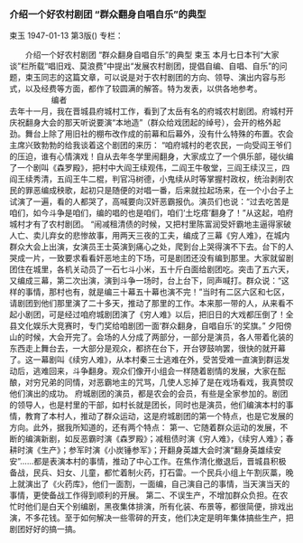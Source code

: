 ### 介绍一个好农村剧团  “群众翻身自唱自乐”的典型
束玉
1947-01-13
第3版()
专栏：

　　介绍一个好农村剧团
    “群众翻身自唱自乐”的典型
    束玉
    本月七日本刊“大家谈”栏所载“唱旧戏、莫浪费”中提出“发展农村剧团，提倡自编、自唱、自乐”的问题，束玉同志的这篇文章，可以说是对于农村剧团的方向、领导、演出内容与形式，以及经费等方面，都作了较圆满的解答。特为发表，以供各地参考。
　　　　　    编者
　　　　　  
    去年十一月，我在晋城县府城村工作，看到了太岳有名的府城农村剧团。府城村开庆祝翻身大会的那天听说要演“本地造”（群众给戏团起的绰号），会开的格外起劲。舞台上除了用旧社的棚布改作成的前幕和后幕外，没有什么特殊的布置。农会主席兴致勃勃的给我谈着这个剧团的来历：
    “咱府城村的老农民，一向受阎王爷们的压迫，谁有心情演戏！自从去年冬学里闹翻身，大家成立了一个俱乐部，碰伙编了一个剧叫《森罗殿》，把村中大阎王续观伟，二阎王牛敬堂，三阎王续汉三，四阎王续秀清，五阎王牛二棍，判官冯树德，小鬼续从时等掌握村政权，统治剥削农民的罪恶编成秧歌，起初只是随便的对唱一番，后来就拉起场来，在一个小台子上试演了一遍，看的人都哭了，高喊要向汉奸恶霸报仇。演员们也说：“过去吃苦是咱们，如今斗争是咱们，编的唱的也是咱们，咱们‘土圪瘩’翻身了！”从这起，咱府城村才有了农村剧团。
    “闹减租清债的时候，又把村里陈富润受奸霸地主逼得家破人亡、卖儿弃女的悲惨故事，用两天三夜的工夫，编成了三幕《穷人难》，在城内群众大会上出演，女演员王士英演到痛心之处，爬到台上哭得演不下去。台下的人哭成一片，一致要求看看奸恶地主的下场，可是剧团还没有编到那里。大家就留剧团住在城里，各机关动员了一石七斗小米，五十斤白面给剧团吃。突击了五六天，又编成三幕，第二次出演，演到斗争一场时，台上台下，同声喊打。群众说：“这样的事情，那村也有，就是编三十幕五十幕也演不完！”当时有二区六区和七区，请剧团到他们那里演了二十多天，推动了那里的工作。本来那一带的人，从来看不起小剧团，可是经过咱府城剧团演了《穷人难》以后，把旧日的大戏都压倒了！全县文化娱乐大竞赛时，专门奖给咱剧团一面‘群众翻身，自唱自乐’的奖旗。”
    夕阳傍山的时候，大会开完了。会场的人分成了两部分，一部分是演员，各人带着化装的东西走上舞台去，一大部分是观众，都挤在台下，开台锣鼓响罢，很快的就开幕了。这一幕剧叫《续穷人难》，从本村秦三士逃难在外，受苦受难一直演到群运发动后，逃难回来，斗争翻身。观众们像开小组会一样随着剧情的发展，大家在酝酿，对穷兄弟的同情，对恶霸地主的咒骂，几使人忘掉了是在戏场看戏，我真赞叹他们演出的成功。
    府城剧团的演员，都是农会的会员，有些是全家参加的。剧团的领导人，也是村里的干部，如村长就是团长，同时也是演员，他们编演本村的事情，教育了本村人，推动了群众运动，这是府城剧团的第一个特点，也是它发展的方向。此外，据我所知道的，还有两个特点：
    第一、它随着群众运动的发展，不断的编演新剧，如反恶霸时演《森罗殿》；减租债时演《穷人难》，《续穷人难》；春耕时演《生产》；参军时演《小炭锤参军》；开翻身英雄大会时演“翻身英雄续安安”……都是表演本村的事情，推动了中心工作。在焦作清化撤退后，晋城县积极备战，民兵、妇女、儿童，都忙着制火药，打石雷。一个民兵小组上午割灰藁，晚上就演出了《火药库》，他们一面割，一面编，自己演自己的事情，当天演当天的事情，更使备战工作得到顺利的开展。
    第二、不误生产，不增加群众负担。在农忙时他们是白天个别编剧，黑夜集体排演，所有化装、布景等，都很简便，排戏出演，不多花钱。至于如何解决一些零碎的开支，他们决定是明年集体搞些生产，把剧团好好的搞一搞。

